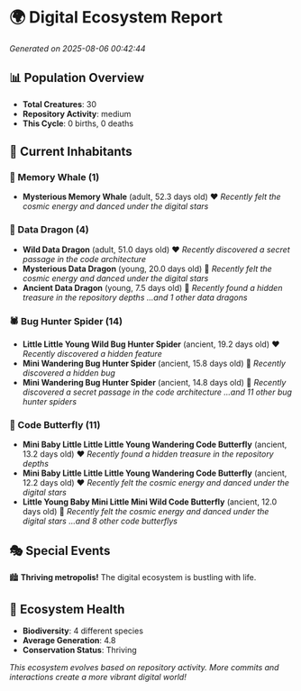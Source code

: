 # 🌍 Digital Ecosystem Report
*Generated on 2025-08-06 00:42:44*

## 📊 Population Overview
- **Total Creatures**: 30
- **Repository Activity**: medium
- **This Cycle**: 0 births, 0 deaths

## 👥 Current Inhabitants

### 🐋 Memory Whale (1)
- **Mysterious Memory Whale** (adult, 52.3 days old) ❤️
  *Recently felt the cosmic energy and danced under the digital stars*

### 🐉 Data Dragon (4)
- **Wild Data Dragon** (adult, 51.0 days old) ❤️
  *Recently discovered a secret passage in the code architecture*
- **Mysterious Data Dragon** (young, 20.0 days old) 💚
  *Recently felt the cosmic energy and danced under the digital stars*
- **Ancient Data Dragon** (young, 7.5 days old) 💚
  *Recently found a hidden treasure in the repository depths*
  *...and 1 other data dragons*

### 🕷️ Bug Hunter Spider (14)
- **Little Little Young Wild Bug Hunter Spider** (ancient, 19.2 days old) ❤️
  *Recently discovered a hidden feature*
- **Mini Wandering Bug Hunter Spider** (ancient, 15.8 days old) 💛
  *Recently discovered a hidden bug*
- **Mini Wandering Bug Hunter Spider** (ancient, 14.8 days old) 💚
  *Recently discovered a secret passage in the code architecture*
  *...and 11 other bug hunter spiders*

### 🦋 Code Butterfly (11)
- **Mini Baby Little Little Little Young Wandering Code Butterfly** (ancient, 13.2 days old) ❤️
  *Recently found a hidden treasure in the repository depths*
- **Mini Baby Little Little Little Young Wandering Code Butterfly** (ancient, 12.2 days old) ❤️
  *Recently felt the cosmic energy and danced under the digital stars*
- **Little Young Baby Mini Little Mini Wild Code Butterfly** (ancient, 12.0 days old) 💛
  *Recently felt the cosmic energy and danced under the digital stars*
  *...and 8 other code butterflys*

## 🎭 Special Events

🏙️ **Thriving metropolis!** The digital ecosystem is bustling with life.

## 🔬 Ecosystem Health
- **Biodiversity**: 4 different species
- **Average Generation**: 4.8
- **Conservation Status**: Thriving

*This ecosystem evolves based on repository activity. More commits and interactions create a more vibrant digital world!*